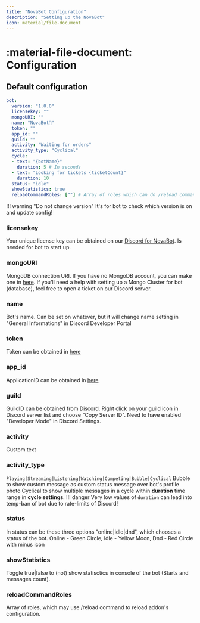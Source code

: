 ```yaml
---
title: "NovaBot Configuration"
description: "Setting up the NovaBot"
icon: material/file-document
---
```


# :material-file-document: Configuration

## Default configuration
```yaml title="config.yml" hl_lines="2"
bot:
  version: "1.0.0"
  licensekey: ""
  mongoURI: ""
  name: "NovaBot👑"
  token: ""
  app_id: ""
  guild: ""
  activity: "Waiting for orders"
  activity_type: "Cyclical"
  cycle:
  - text: "{botName}"
    duration: 5 # In seconds
  - text: "Looking for tickets {ticketCount}"
    duration: 10
  status: "idle"
  showStatistics: true
  reloadCommandRoles: [""] # Array of roles which can do /reload command for addon configurations reload
```

!!! warning "Do not change version"
    It's for bot to check which version is on and update config!

### licensekey
Your unique license key can be obtained on our [Discord for NovaBot](https://bbb.crafttale.eu/).
Is needed for bot to start up.

### mongoURI
MongoDB connection URI.
If you have no MongoDB account, you can make one in [here](https://mongodb.com).
If you'll need a help with setting up a Mongo Cluster for bot (database), feel free to open a ticket on our Discord server.

### name
Bot's name. Can be set on whatever, but it will change name setting in "General Informations" in Discord Developer Portal

### token
Token can be obtained in [here](https://psycheer.github.io/novabot/setup)

### app_id
ApplicationID can be obtained in [here](https://psycheer.github.io/novabot/setup)

### guild
GuildID can be obtained from Discord.
Right click on your guild icon in Discord server list and choose "Copy Server ID".
Need to have enabled "Developer Mode" in Discord Settings.

### activity
Custom text

### activity_type
`Playing|Streaming|Listening|Watching|Competing|Bubble|Cyclical`
  Bubble to show custom message as custom status message over bot's profile photo
  Cyclical to show multiple messages in a cycle within **duration** time range in **cycle settings**.
!!! danger
    Very low values of `duration` can lead into temp-ban of bot due to rate-limits of Discord!

### status
In status can be these three options "online|idle|dnd", which chooses a status of the bot.
Online - Green Circle,
Idle - Yellow Moon,
Dnd - Red Circle with minus icon

### showStatistics
Toggle true|false to (not) show statisctics in console of the bot (Starts and messages count).

### reloadCommandRoles
Array of roles, which may use /reload command to reload addon's configuration.